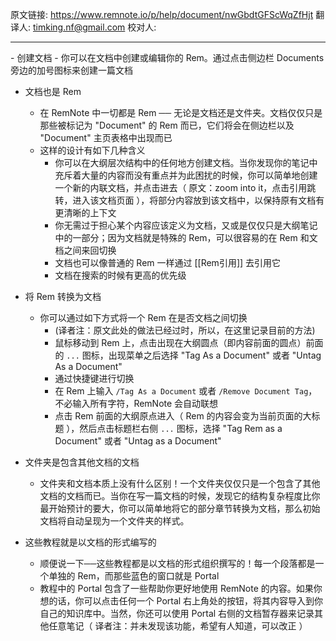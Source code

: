 原文链接:  https://www.remnote.io/p/help/document/nwGbdtGFScWqZfHjt
翻译人:  timking.nf@gmail.com
校对人:

<hr/>
- 创建文档
	- 你可以在文档中创建或编辑你的 Rem。通过点击侧边栏 Documents 旁边的加号图标来创建一篇文档

- 文档也是 Rem
	- 在 RemNote 中一切都是 Rem ── 无论是文档还是文件夹。文档仅仅只是那些被标记为 "Document" 的 Rem 而已，它们将会在侧边栏以及 "Document" 主页表格中出现而已
	- 这样的设计有如下几种含义
		- 你可以在大纲层次结构中的任何地方创建文档。当你发现你的笔记中充斥着大量的内容而没有重点并为此困扰的时候，你可以简单地创建一个新的内联文档，并点击进去（ 原文：zoom into it，点击引用跳转，进入该文档页面 ），将部分内容放到该文档中，以保持原有文档有更清晰的上下文
		- 你无需过于担心某个内容应该定义为文档，又或是仅仅只是大纲笔记中的一部分；因为文档就是特殊的 Rem，可以很容易的在 Rem 和文档之间来回切换
		- 文档也可以像普通的 Rem 一样通过 [[Rem引用]] 去引用它
		- 文档在搜索的时候有更高的优先级

- 将 Rem 转换为文档
	- 你可以通过如下方式将一个 Rem 在是否文档之间切换
		- (译者注：原文此处的做法已经过时，所以，在这里记录目前的方法)
		- 鼠标移动到 Rem 上，点击出现在大纲圆点（即内容前面的圆点）前面的 `...` 图标，出现菜单之后选择 "Tag As a Document" 或者 "Untag As a Document"
		- 通过快捷键进行切换
		- 在 Rem 上输入 `/Tag As a Document` 或者 `/Remove Document Tag`，不必输入所有字符，RemNote 会自动联想
		- 点击 Rem 前面的大纲原点进入（ Rem 的内容会变为当前页面的大标题 ），然后点击标题栏右侧 `...` 图标，选择 "Tag Rem as a Document" 或者 "Untag as a Document"

- 文件夹是包含其他文档的文档
	- 文件夹和文档本质上没有什么区别！一个文件夹仅仅只是一个包含了其他文档的文档而已。当你在写一篇文档的时候，发现它的结构复杂程度比你最开始预计的要大，你可以简单地将它的部分章节转换为文档，那么初始文档将自动呈现为一个文件夹的样式。

- 这些教程就是以文档的形式编写的
	- 顺便说一下──这些教程都是以文档的形式组织撰写的！每一个段落都是一个单独的 Rem，而那些蓝色的窗口就是 Portal
	- 教程中的 Portal 包含了一些帮助你更好地使用 RemNote 的内容。如果你想的话，你可以点击任何一个 Portal 右上角处的按钮，将其内容导入到你自己的知识库中。当然，你还可以使用 Portal 右侧的文档暂存器来记录其他任意笔记（ 译者注：并未发现该功能，希望有人知道，可以改正 ）